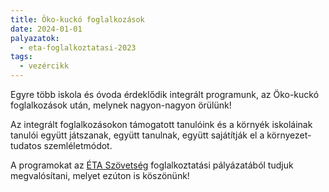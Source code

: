 ```yaml
---
title: Öko-kuckó foglalkozások
date: 2024-01-01
palyazatok:
  - eta-foglalkoztatasi-2023
tags:
  - vezércikk
---
```

Egyre több iskola és óvoda érdeklődik integrált programunk, az Öko-kuckó foglalkozások után, melynek nagyon-nagyon örülünk!

<!-- more -->

Az integrált foglalkozásokon támogatott tanulóink és a környék iskoláinak tanulói együtt játszanak, együtt tanulnak, együtt sajátítják el a környezet-tudatos szemléletmódot.

A programokat az [ÉTA Szövetség](https://www.eta-szov.hu) foglalkoztatási pályázatából tudjuk megvalósítani, melyet ezúton is köszönünk!
